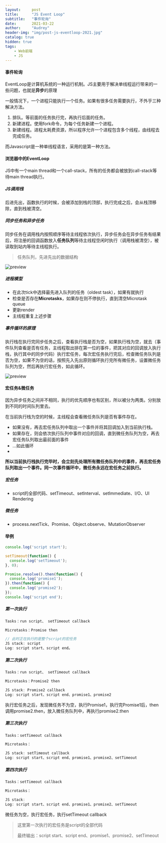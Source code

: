 ```yaml
---
layout:     post
title:      "JS Event Loop"
subtitle:   "事件轮询"
date:       2021-03-22
author:     "Audrey"
header-img: "img/post-js-eventloop-2021.jpg"
catalog: true
hidden: true
tags:
    - Web前端
    - JS
---
```

#### 事件轮询

EventLoop是计算机系统的一种运行机制。JS主要用于解决单线程运行带来的一些问题，也就是**异步**的原理



一般情况下，一个进程只能执行一个任务。如果有很多任务需要执行，不外乎三种解决方法。

1. 排队。等前面的任务执行完，再执行后面的任务。
2. 新建进程。使用fork命令，为每个任务新建一个进程。
3. 新建线程。进程太耗费资源，所以程序允许一个进程包含多个线程，由线程去完成任务。

而Javascript是一种单线程语言，采用的是第一种方法。



#### 浏览器中的EventLoop

JS中有一个main thread和一个call-stack，所有的任务都会被放到call-stack等待main thread执行。

##### JS调用栈

后进先出，函数执行的时候，会被添加到栈的顶部，执行完成之后，会从栈顶移除，直到栈被清空。

##### 同步任务和异步任务

同步任务在调用栈内按照顺序等待主线程依次执行，异步任务会在异步任务有结果后，将注册的回调函数放入**任务队列**等待主线程空闲时执行（调用栈被清空），被读取到站内等待主线程执行。

> 任务队列，先进先出的数据结构

![preview](https://pic3.zhimg.com/v2-971a09fea16fff72db03d498245bc892_r.jpg)



##### 进程模型

* 在此次tick中选择最先进入队列的任务（oldest task），如果有就执行
* 检查是否存在**Microtasks**，如果存在则不停执行，直到清空Microtask queue
* 更新render
* 主线程重复上述步骤



##### 事件循环的原理

执行栈在执行完同步任务之后，查看执行栈是否为空，如果执行栈为空，就去（事件队列查看是否有任务，主线程取出排在第一位的事件，把其对应的回调放入执行栈，执行其中的同步代码）执行宏任务，每次宏任务执行完后，检查微任务队列是否为空，如果不为空的话，按照先入先出原则循环执行完所有微任务，设置微任务队列为空，然后再执行宏任务，如此循环。

![preview](https://pic4.zhimg.com/v2-da078fa3eadf3db4bf455904ae06f84b_r.jpg)

#### 宏任务&微任务

因为异步任务之间并不相同，执行的优先顺序也有区别，所以被分为两类。分别放到不同的时间队列里去。

在当前执行栈为空的时候，主线程会查看微任务队列是否有事件存在。

* 如果没有，再去宏任务队列中取出一个事件并将其回调加入到当前执行栈。
* 如果存在，则会依次执行队列中事件对应的回调，直到微任务队列为空，再去宏任务队列取出最前面的事件
* ...如此循环
* 

**所以当前执行栈执行完毕时，会立刻先处理所有微任务队列中的事件，再去宏任务队列取出一个事件。同一次事件循环中，微任务永远在宏任务之前执行。**



##### 宏任务

* script的全部代码、setTimeout、setInterval、setImmediate、I/O、UI Rendering

##### 微任务

* process.nextTick、Promise、Object.observe、MutationObserver



#### 举例

```javascript
console.log('script start');

setTimeout(function() {
  console.log('setTimeout');
}, 0);

Promise.resolve().then(function() {
  console.log('promise1');
}).then(function() {
  console.log('promise2');
});
console.log('script end');
```

##### 第一次执行

```js
Tasks：run script、 setTimeout callback

Microtasks：Promise then	

// 此时正在执行的是整个script的宏任务
JS stack: script	
Log: script start、script end。
```

##### 第二次执行

```js
Tasks：run script、 setTimeout callback

Microtasks：Promise2 then	

JS stack: Promise2 callback	
Log: script start、script end、promise1、promise2
```

执行宏任务之后，发现微任务不为空，执行Promise1，执行完Promise1后，then调用promise2.then，放入微任务队列中，再执行promise2.then

##### 第三次执行

```js
Tasks：setTimeout callback

Microtasks：	

JS stack: setTimeout callback
Log: script start、script end、promise1、promise2、setTimeout
```

##### 第四次执行

```js
Tasks：setTimeout callback

Microtasks：	

JS stack: 
Log: script start、script end、promise1、promise2、setTimeout
```

微任务为空，执行宏任务，执行setTimeout callback

> 这里第一次执行的宏任务是script的全部代码
>
> 最终输出：script start、script end、promise1、promise2、setTimeout
